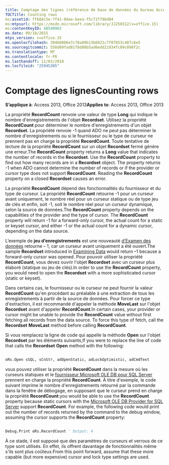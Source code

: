 ```yaml
---
title: Comptage des lignes (référence de base de données du bureau Access)
TOCTitle: Counting rows
ms:assetid: ff684c5e-7f41-0dae-beea-f5c71f79bd84
ms:mtpsurl: https://msdn.microsoft.com/library/JJ250312(v=office.15)
ms:contentKeyID: 48548963
ms.date: 09/18/2015
mtps_version: v=office.15
ms.openlocfilehash: 39468086e7c78a89b13b6021c7f07853c487c6e5
ms.sourcegitcommit: 558d09fad81f8d80b5ad0edd21934fc09c098f2c
ms.translationtype: MT
ms.contentlocale: fr-FR
ms.lasthandoff: 11/03/2018
ms.locfileid: "25945305"
---
```

# <a name="counting-rows"></a><span data-ttu-id="ad3c1-102">Comptage des lignes</span><span class="sxs-lookup"><span data-stu-id="ad3c1-102">Counting rows</span></span>


<span data-ttu-id="ad3c1-103">**S’applique à**: Access 2013, Office 2013</span><span class="sxs-lookup"><span data-stu-id="ad3c1-103">**Applies to**: Access 2013, Office 2013</span></span>

<span data-ttu-id="ad3c1-p101">La propriété **RecordCount** renvoie une valeur de type **Long** qui indique le nombre d'enregistrements de l'objet **Recordset**. Utilisez la propriété **RecordCount** pour déterminer le nombre d'enregistrements d'un objet **Recordset**. La propriété renvoie -1 quand ADO ne peut pas déterminer le nombre d'enregistrements ou si le fournisseur ou le type de curseur ne prennent pas en charge la propriété **RecordCount**. Toute tentative de lecture de la propriété **RecordCount** sur un objet **Recordset** fermé génère une erreur.</span><span class="sxs-lookup"><span data-stu-id="ad3c1-p101">The **RecordCount** property returns a **Long** value that indicates the number of records in the **Recordset**. Use the **RecordCount** property to find out how many records are in a **Recordset** object. The property returns -1 when ADO cannot determine the number of records or if the provider or cursor type does not support **RecordCount**. Reading the **RecordCount** property on a closed **Recordset** causes an error.</span></span>

<span data-ttu-id="ad3c1-p102">La propriété **RecordCount** dépend des fonctionnalités du fournisseur et du type de curseur. La propriété **RecordCount** retourne -1 pour un curseur avant uniquement, le nombre réel pour un curseur statique ou de type jeu de clés et enfin, soit -1, soit le nombre réel pour un curseur dynamique, selon la source de données.</span><span class="sxs-lookup"><span data-stu-id="ad3c1-p102">The **RecordCount** property depends on the capabilities of the provider and the type of cursor. The **RecordCount** property will return -1 for a forward-only cursor, the actual count for a static or keyset cursor, and either -1 or the actual count for a dynamic cursor, depending on the data source.</span></span>

<span data-ttu-id="ad3c1-110">L’exemple de **jeu d’enregistrements** est une nouveauté [d’Examen des données](chapter-3-examining-data.md) retourne – 1, car un curseur avant uniquement a été ouvert.</span><span class="sxs-lookup"><span data-stu-id="ad3c1-110">The sample **Recordset** introduced in [Examining Data](chapter-3-examining-data.md) would return –1 because a forward-only cursor was opened.</span></span> <span data-ttu-id="ad3c1-111">Pour pouvoir utiliser la propriété **RecordCount**, vous devez ouvrir l'objet **Recordset** avec un curseur plus élaboré (statique ou jeu de clés).</span><span class="sxs-lookup"><span data-stu-id="ad3c1-111">In order to use the **RecordCount** property, you would need to open the **Recordset** with a more sophisticated cursor (static or keyset).</span></span>

<span data-ttu-id="ad3c1-p104">Dans certains cas, le fournisseur ou le curseur ne peut fournir la valeur **RecordCount** qu'en procédant au préalable à une extraction de tous les enregistrements à partir de la source de données. Pour forcer ce type d'extraction, il est recommandé d'appeler la méthode **MoveLast** sur l'objet **Recordset** avant d'appeler **RecordCount**.</span><span class="sxs-lookup"><span data-stu-id="ad3c1-p104">In certain cases, your provider or cursor might be unable to provide the **RecordCount** value without first fetching all records from the data source. To force this type of fetch, call the **Recordset** **MoveLast** method before calling **RecordCount**.</span></span>

<span data-ttu-id="ad3c1-114">Si vous remplacez la ligne de code qui appelle la méthode **Open** sur l'objet **Recordset** par les éléments suivants,</span><span class="sxs-lookup"><span data-stu-id="ad3c1-114">If you were to replace the line of code that calls the **Recordset** **Open** method with the following:</span></span>

```vb 
 
oRs.Open sSQL, sCnStr, adOpenStatic, adLockOptimistic, adCmdText 
```

<span data-ttu-id="ad3c1-p105">vous pouvez utiliser la propriété **RecordCount** dans la mesure où les curseurs statiques et le [fournisseur Microsoft OLE DB pour SQL Server](microsoft-ole-db-provider-for-sql-server.md) prennent en charge la propriété **RecordCount**. À titre d'exemple, le code suivant imprime le nombre d'enregistrements retourné par la commande dans la fenêtre de débogage, en supposant que le curseur prend en charge la propriété **RecordCount**:</span><span class="sxs-lookup"><span data-stu-id="ad3c1-p105">you would be able to use the **RecordCount** property because static cursors with the [Microsoft OLE DB Provider for SQL Server](microsoft-ole-db-provider-for-sql-server.md) support **RecordCount**. For example, the following code would print out the number of records returned by the command to the debug window, assuming the cursor supports the **RecordCount** property:</span></span>

```vb 
 
Debug.Print oRs.RecordCount ' Output: 4 
```

<span data-ttu-id="ad3c1-117">À ce stade, il est supposé que des paramètres de curseurs et verrous de ce type sont utilisés. En effet, ils offrent davantage de fonctionnalités même s'ils sont plus coûteux.</span><span class="sxs-lookup"><span data-stu-id="ad3c1-117">From this point forward, assume that these more capable (but more expensive) cursor and lock type settings are used.</span></span>


